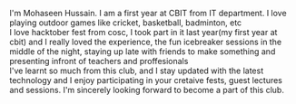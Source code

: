 I'm Mohaseen Hussain. I am a first year at CBIT from IT department. I love playing outdoor games like cricket, basketball, badminton, etc 
<br>
I love hacktober fest from cosc, I took part in it last year(my first year at cbit) and I really loved the experience, the fun icebreaker sessions in the middle of the night, staying up late with friends to make something and presenting infront of teachers and proffesionals
<br>
I've learnt so much from this club, and I stay updated with the latest technology and I enjoy participating in your cretaive fests, guest lectures and sessions. I'm sincerely looking forward to become a part of this club.

